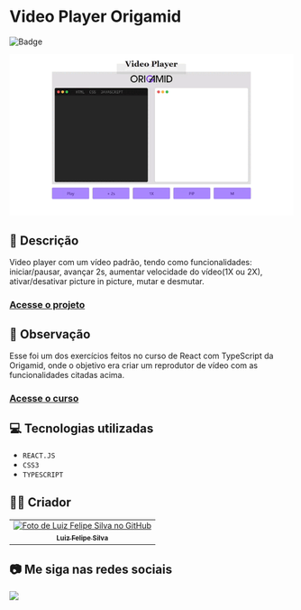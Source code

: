 # Video Player Origamid

![Badge](http://img.shields.io/static/v1?label=STATUS&message=CONCLUIDO&color=GREEN&style=for-the-badge)

<img src="https://github.com/luizfelipe9627/video-player-origamid/blob/main/src/assets/apresentacao.gif" alt="Apresentação">

## 📄 Descrição
Video player com um vídeo padrão, tendo como funcionalidades: iniciar/pausar, avançar 2s, aumentar velocidade do vídeo(1X ou 2X), ativar/desativar picture in picture, mutar e desmutar.

### <a href="https://luizfelipe9627-video-player-origamid.netlify.app">Acesse o projeto</a>

## 📑 Observação
Esse foi um dos exercícios feitos no curso de React com TypeScript da Origamid, onde o objetivo era criar um reprodutor de vídeo com as funcionalidades citadas acima.

### <a href="https://www.origamid.com/curso/react-com-typescript">Acesse o curso</a>

## 💻 Tecnologias utilizadas

- `REACT.JS`
- `CSS3`
- `TYPESCRIPT`

## 🧑‍💻 Criador

<table>
  <tr>
    <td align="center">
      <a href="https://github.com/luizfelipe9627">
        <img src="https://github.com/luizfelipe9627.png" width="100px;" alt="Foto de Luiz Felipe Silva no GitHub"/><br>
        <sub>
          <b>Luiz Felipe Silva</b>
        </sub>
      </a>
    </td>
  </tr>
</table>

## 📷 Me siga nas redes sociais<br>

<p align="left">
  <a href="https://www.linkedin.com/in/luizfelipe9627/" target="_blank"><img src="https://img.shields.io/badge/-LinkedIn-%230077B5?style=for-the-badge&logo=linkedin&logoColor=white"></a>
</p>
